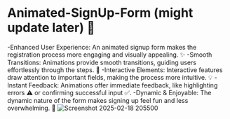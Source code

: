 # Animated-SignUp-Form (might update later) 🎉
-Enhanced User Experience: An animated signup form makes the registration process more engaging and visually appealing. ✨
-Smooth Transitions: Animations provide smooth transitions, guiding users effortlessly through the steps. 🎨
-Interactive Elements: Interactive features draw attention to important fields, making the process more intuitive. 💡
-Instant Feedback: Animations offer immediate feedback, like highlighting errors ⚠️ or confirming successful input ✅.
-Dynamic & Enjoyable: The dynamic nature of the form makes signing up feel fun and less overwhelming. 🌟
![Screenshot 2025-02-18 205500](https://github.com/user-attachments/assets/b90e5451-9cda-42b7-94f1-3021f2f56f36)

